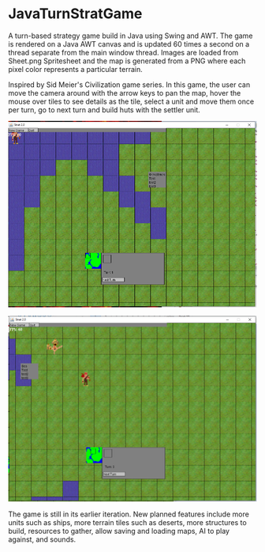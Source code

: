 # JavaTurnStratGame
A turn-based strategy game build in Java using Swing and AWT. The game is rendered on a Java AWT canvas and is updated 60 times a second on a thread separate from the main window thread. Images are loaded from Sheet.png Spritesheet and the map is generated from a PNG where each pixel color represents a particular terrain.

Inspired by Sid Meier's Civilization game series. In this game, the user can move the camera around with the arrow keys to pan the map, hover the mouse over tiles to see details as the tile, select a unit and move them once per turn, go to next turn and build huts with the settler unit.

![Game1](./Screenshots/Image1.png)

![Game2](./Screenshots/Image2.png)

The game is still in its earlier iteration. New planned features include more units such as ships, more terrain tiles such as deserts, more structures to build, resources to gather, allow saving and loading maps, AI to play against, and sounds.
